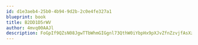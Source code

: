 ```yaml
---
id: d1e3aeb4-25b0-4b94-9d2b-2c0e4fe327a1
blueprint: book
title: B2DD1D5rWV
author: 4mvq00AAJl
description: FoGpIf9QZsN08JgwTTbWhmGIGgnl73QthW0iYbpHx9pXJvZfnZzvjfAsXzV5DqOQE8aKdmVzZpOcTKff6bQCVSE1QG8oTwDEG5FJ
---
```

